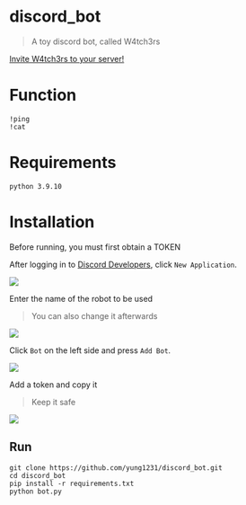 # discord_bot
> A toy discord bot, called W4tch3rs

[Invite W4tch3rs to your server!](https://discord.com/api/oauth2/authorize?client_id=1053995024532115467&permissions=486464&scope=bot)

# Function
```
!ping
!cat
```

# Requirements
```
python 3.9.10
```

# Installation
Before running, you must first obtain a TOKEN

After logging in to [Discord Developers](https://discord.com/developers/applications), click `New Application`.

![](https://i.imgur.com/PuiTIQu.png)

Enter the name of the robot to be used
> You can also change it afterwards

![](https://i.imgur.com/yUE7XYI.png)

Click `Bot` on the left side and press `Add Bot`. 

![](https://i.imgur.com/wb95hLQ.png)

Add a token and copy it
> Keep it safe

![](https://i.imgur.com/YedigTU.png)

## Run
```
git clone https://github.com/yung1231/discord_bot.git
cd discord_bot
pip install -r requirements.txt
python bot.py
```


